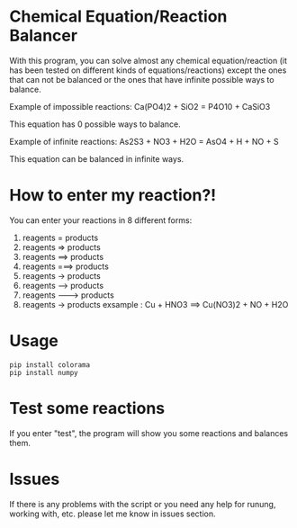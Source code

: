 # Chemical Equation/Reaction Balancer
With this program, you can solve almost any chemical equation/reaction (it has been tested on different kinds of equations/reactions) except the ones that can not be balanced or the ones that have infinite possible ways to balance.

Example of impossible reactions: Ca(PO4)2 + SiO2 = P4O10 + CaSiO3

This equation has 0 possible ways to balance.


Example of infinite reactions: As2S3 + NO3 + H2O = AsO4 + H + NO + S

This equation can be balanced in infinite ways.



# How to enter my reaction?!
You can enter your reactions in 8 different forms:

1) reagents = products
2) reagents => products
3) reagents ==> products
4) reagents ===> products
5) reagents -> products
6) reagents --> products
7) reagents ---> products
8) reagents → products
exsample : Cu + HNO3 ==> Cu(NO3)2 + NO + H2O



# Usage 
```
pip install colorama
pip install numpy
```



# Test some reactions
If you enter "test", the program will show you some reactions and balances them.


# Issues
If there is any problems with the script or you need any help for runung, working with, etc. please let me know in issues section.
